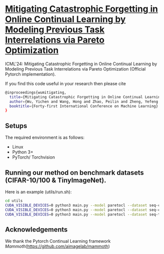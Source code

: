# [Mitigating Catastrophic Forgetting in Online Continual Learning by Modeling Previous Task Interrelations via Pareto Optimization]([https://github.com/WuYichen-97/Meta-Continual-Learning-Revisited-ICLR2024](https://openreview.net/pdf?id=olbTrkWo1D)) 
ICML'24: Mitigating Catastrophic Forgetting in Online Continual Learning by Modeling Previous Task Interrelations via Pareto Optimization  (Official Pytorch implementation).  

If you find this code useful in your research then please cite  
```bash
@inproceedings{wumitigating,
  title={Mitigating Catastrophic Forgetting in Online Continual Learning by Modeling Previous Task Interrelations via Pareto Optimization},
  author={Wu, Yichen and Wang, Hong and Zhao, Peilin and Zheng, Yefeng and Wei, Ying and Huang, Long-Kai},
  booktitle={Forty-first International Conference on Machine Learning}
}
``` 



## Setups
The required environment is as follows:  

- Linux 
- Python 3+
- PyTorch/ Torchvision


## Running our method on benchmark datasets (CIFAR-10/100 & TinyImageNet).
Here is an example (utils/run.sh):
```bash
cd utils
CUDA_VISIBLE_DEVICES=0 python3 main.py --model paretocl --dataset seq-cifar100 --lr 0.03 --n_epochs 1 --batch_size 32 --gamma 0.5 --buffer_size 1000 --minibatch_size 32
CUDA_VISIBLE_DEVICES=0 python3 main.py --model paretocl --dataset seq-cifar10 --lr 0.03 --n_epochs 1 --batch_size 32 --gamma 0.5 --buffer_size 1000 --minibatch_size 32
CUDA_VISIBLE_DEVICES=0 python3 main.py --model paretocl --dataset seq-tinyimg --lr 0.03 --n_epochs 1 --batch_size 32 --gamma 0.5 --buffer_size 2000 --minibatch_size 3
```


## Acknowledgements
We thank the Pytorch Continual Learning framework *Mammoth*(https://github.com/aimagelab/mammoth)
